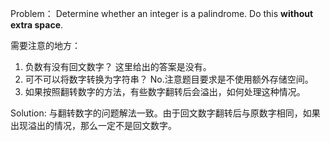 Problem：
Determine whether an integer is a palindrome. Do this **without extra space**.

需要注意的地方：
1. 负数有没有回文数字？ 这里给出的答案是没有。
2. 可不可以将数字转换为字符串？ No.注意题目要求是不使用额外存储空间。
3. 如果按照翻转数字的方法，有些数字翻转后会溢出，如何处理这种情况。

Solution:
与翻转数字的问题解法一致。由于回文数字翻转后与原数字相同，如果出现溢出的情况，那么一定不是回文数字。
